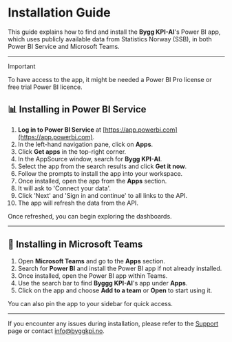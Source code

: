 # Installation Guide

This guide explains how to find and install the **Bygg KPI-AI**'s Power BI app, which uses publicly available data from Statistics Norway (SSB), in both Power BI Service and Microsoft Teams.

---

> [!IMPORTANT]
> To have access to the app, it might be needed a Power BI Pro license or free trial Power BI licence.

## 📊 Installing in Power BI Service

1. **Log in to Power BI Service** at [https://app.powerbi.com](https://app.powerbi.com).
2. In the left-hand navigation pane, click on **Apps**.
3. Click **Get apps** in the top-right corner.
4. In the AppSource window, search for **Bygg KPI-AI**.
5. Select the app from the search results and click **Get it now**.
6. Follow the prompts to install the app into your workspace.
7. Once installed, open the app from the **Apps** section.
8. It will ask to 'Connect your data'.
9. Click 'Next' and 'Sign in and continue' to all links to the API.
10. The app will refresh the data from the API.

Once refreshed, you can begin exploring the dashboards.

---

## 💬 Installing in Microsoft Teams

1. Open **Microsoft Teams** and go to the **Apps** section.
2. Search for **Power BI** and install the Power BI app if not already installed.
3. Once installed, open the Power BI app within Teams.
4. Use the search bar to find **Byggg KPI-AI**'s app under **Apps**.
5. Click on the app and choose **Add to a team** or **Open** to start using it.

You can also pin the app to your sidebar for quick access.

---

If you encounter any issues during installation, please refer to the [Support](SUPPORT.md) page or contact [info@byggkpi.no](mailto:info@byggkpi.no).
